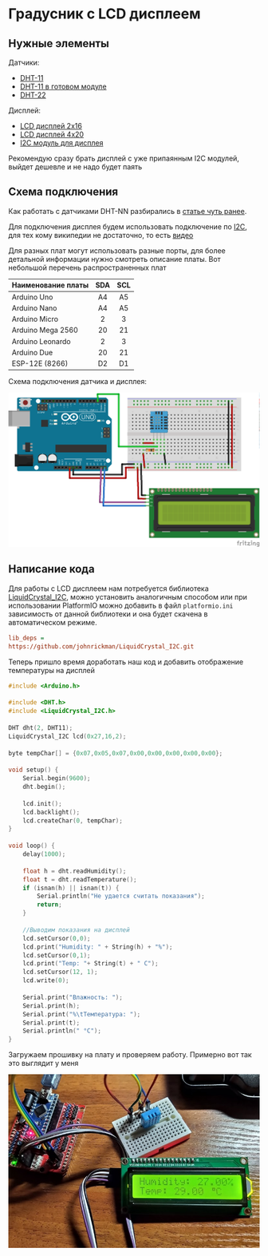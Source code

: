# Градусник с LCD дисплеем

## Нужные элементы

Датчики:

* [DHT-11](https://www.aliexpress.com/item/33005500534.html)
* [DHT-11 в готовом модуле](https://ru.aliexpress.com/item/1059518033.html)
* [DHT-22](https://ru.aliexpress.com/item/33052251953.html)

Дисплей:

* [LCD дисплей 2x16](https://www.aliexpress.com/item/32786773241.html)
* [LCD дисплей 4x20](https://www.aliexpress.com/item/32831845529.html)
* [I2C модуль для дисплея](https://www.aliexpress.com/item/32984942286.html)

Рекомендую сразу брать дисплей с уже припаянным I2C модулей, выйдет дешевле и не надо будет паять

## Схема подключения

Как работать с датчиками DHT-NN разбирались в [статье чуть ранее](01-Thermometer.md).

Для подключения дисплея будем использовать подключение по [I2C](https://en.wikipedia.org/wiki/I%C2%B2C), для тех кому википедии не достаточно, то есть [видео](https://www.youtube.com/watch?v=_4KD29qnhNM)

Для разных плат могут использовать разные порты, для более детальной информации нужно смотреть описание платы. Вот небольшой перечень распространенных плат

|Наименование платы|SDA|SCL|
|---|:-:|:-:|
|Arduino Uno|A4|A5|
|Arduino Nano|A4|A5|
|Arduino Micro|2|3|
|Arduino Mega 2560|20|21|
|Arduino Leonardo|2|3|
|Arduino Due|20|21|
|ESP-12E (8266)|D2|D1|

Схема подключения датчика и дисплея:

![Схема подключения](../img/01/termometer-with-i2c-lcd.png)

## Написание кода

Для работы с LCD дисплеем нам потребуется библиотека [LiquidCrystal_I2C](https://github.com/johnrickman/LiquidCrystal_I2C.git), можно установить аналогичным способом или при использовании PlatformIO можно добавить в файл ```platformio.ini``` зависимость от данной библиотеки и она будет скачена в автоматическом режиме.

```ini
lib_deps =
https://github.com/johnrickman/LiquidCrystal_I2C.git
```

Теперь пришло время доработать наш код и добавить отображение температуры на дисплей

```cpp
#include <Arduino.h>

#include <DHT.h>
#include <LiquidCrystal_I2C.h>

DHT dht(2, DHT11);
LiquidCrystal_I2C lcd(0x27,16,2);

byte tempChar[] = {0x07,0x05,0x07,0x00,0x00,0x00,0x00,0x00};

void setup() {
    Serial.begin(9600);
    dht.begin();

    lcd.init();
    lcd.backlight();
    lcd.createChar(0, tempChar);
}

void loop() {
    delay(1000);

    float h = dht.readHumidity();
    float t = dht.readTemperature();
    if (isnan(h) || isnan(t)) {
        Serial.println("Не удается считать показания");
        return;
    }

    //Выводим показания на дисплей
    lcd.setCursor(0,0);
    lcd.print("Humidity: " + String(h) + "%");
    lcd.setCursor(0,1);
    lcd.print("Temp: "+ String(t) + " C");
    lcd.setCursor(12, 1);
    lcd.write(0);

    Serial.print("Влажность: ");
    Serial.print(h);
    Serial.print("%\tТемпература: ");
    Serial.print(t);
    Serial.println(" °C");
}
```

Загружаем прошивку на плату и проверяем работу. Примерно вот так это выглядит у меня

![Termometer photo with lcd display](../img/01/termometer-with-i2c-lcd-photo.png)
